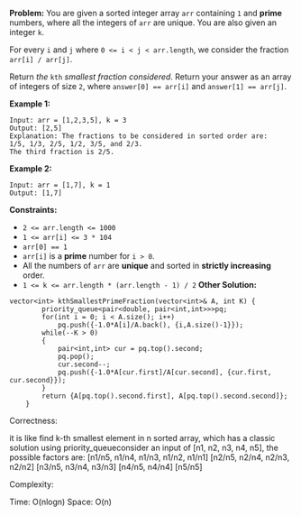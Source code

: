 **Problem:**
You are given a sorted integer array `arr` containing `1` and **prime** numbers, where all the integers of `arr` are unique. You are also given an integer `k`.

For every `i` and `j` where `0 <= i < j < arr.length`, we consider the fraction `arr[i] / arr[j]`.

Return *the* `kth` *smallest fraction considered*. Return your answer as an array of integers of size `2`, where `answer[0] == arr[i]` and `answer[1] == arr[j]`.

 

**Example 1:**

```
Input: arr = [1,2,3,5], k = 3
Output: [2,5]
Explanation: The fractions to be considered in sorted order are:
1/5, 1/3, 2/5, 1/2, 3/5, and 2/3.
The third fraction is 2/5.
```

**Example 2:**

```
Input: arr = [1,7], k = 1
Output: [1,7]
```

 

**Constraints:**

- `2 <= arr.length <= 1000`
- `1 <= arr[i] <= 3 * 104`
- `arr[0] == 1`
- `arr[i]` is a **prime** number for `i > 0`.
- All the numbers of `arr` are **unique** and sorted in **strictly increasing** order.
- `1 <= k <= arr.length * (arr.length - 1) / 2`
**Other Solution:**
```
vector<int> kthSmallestPrimeFraction(vector<int>& A, int K) {
        priority_queue<pair<double, pair<int,int>>>pq;
        for(int i = 0; i < A.size(); i++)
            pq.push({-1.0*A[i]/A.back(), {i,A.size()-1}});
        while(--K > 0)
        {
            pair<int,int> cur = pq.top().second;
            pq.pop();
            cur.second--;
            pq.push({-1.0*A[cur.first]/A[cur.second], {cur.first, cur.second}});
        }
        return {A[pq.top().second.first], A[pq.top().second.second]};
    }
```
Correctness:


it is like find k-th smallest element in n sorted array, which has a classic solution using priority_queueconsider an input of [n1, n2, n3, n4, n5], the possible factors are:
[n1/n5, n1/n4, n1/n3, n1/n2, n1/n1]
[n2/n5, n2/n4, n2/n3, n2/n2]
[n3/n5, n3/n4, n3/n3]
[n4/n5, n4/n4]
[n5/n5]

Complexity:

Time: O(nlogn)
Space: O(n)